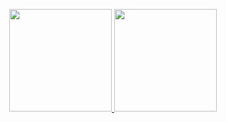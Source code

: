
<p align="center">
<a href="https://github.com/iamvibhorpatil">
<img height="180em" src="https://github-readme-stats-eight-theta.vercel.app/api?username=iamvibhorpatil&show_icons=true&theme=nightowl&include_all_commits=true&count_private=true"/>
<img height="180em" src="https://github-readme-stats-eight-theta.vercel.app/api/top-langs/?username=iamvibhorpatil&layout=compact&langs_count=8&theme=nightowl"/>
</a>
</p>
<br/>
